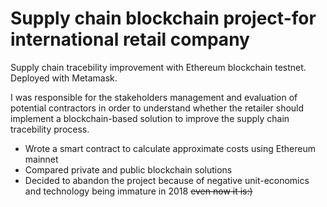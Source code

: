 # Supply chain blockchain project-for international retail company

Supply chain tracebility improvement with Ethereum blockchain testnet. Deployed with Metamask.

I was responsible for the stakeholders management and evaluation of potential contractors in order to understand whether the retailer should implement a blockchain-based solution to improve the supply chain tracebility process.

  * Wrote a smart contract to calculate approximate costs using Ethereum mainnet
  * Compared private and public blockchain solutions
  * Decided to abandon the project because of negative unit-economics and technology being immature in 2018 ~~even now it is:)~~
